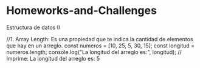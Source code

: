 # Homeworks-and-Challenges
Estructura de datos II

//1.	Array Length: Es una propiedad que te indica la cantidad de elementos que hay en un arreglo. 
const numeros = [10, 25, 5, 30, 15];
const longitud = numeros.length;
console.log("La longitud del arreglo es:", longitud); // Imprime: La longitud del arreglo es: 5
